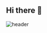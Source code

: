 ## Hi there 👋

![header](https://capsule-render.vercel.app/api?type=wave&color=auto&height=300&section=header&text=Welcome%To%20Hyejin's%GitHub%render&fontSize=90)

<!--
**monlaeng/monlaeng** is a ✨ _special_ ✨ repository because its `README.md` (this file) appears on your GitHub profile.

Here are some ideas to get you started:

- 🔭 I’m currently working on ...
- 🌱 I’m currently learning ...
- 👯 I’m looking to collaborate on ...
- 🤔 I’m looking for help with ...
- 💬 Ask me about ...
- 📫 How to reach me: ...
- 😄 Pronouns: ...
- ⚡ Fun fact: ...
-->
